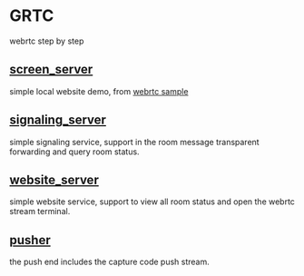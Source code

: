 # GRTC

webrtc step by step

## [screen_server](./screen_server)

simple local website demo, from [webrtc sample](https://webrtc.github.io/samples/src/content/peerconnection/pc1/)

## [signaling_server](./signaling_server)

simple signaling service, support in the room message transparent forwarding and query room status.

## [website_server](./website_server)

simple website service, support to view all room status and open the webrtc stream terminal.

## [pusher](./pusher)

the push end includes the capture code push stream.
